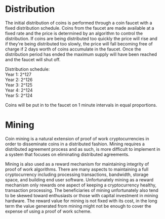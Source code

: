 # Distribution
The initial distribution of coins is performed through a coin faucet with a fixed distribution schedule.  Coins from the faucet are made available at a fixed rate and the price is determined by an algorithm to control the distribution.  If coins are being distributed too quickly the price will rise and if they're being distributed too slowly, the price will fall becoming free of charge if 2 days worth of coins accumulate in the faucet.  Once the distribution period has ended the maximum supply will have been reached and the faucet will shut off.  

Distribution schedule:  
Year 1: 2^127  
Year 2: 2^126  
Year 3: 2^125  
Year 4: 2^124  
Year 5: 2^124  

Coins will be put in to the faucet on 1 minute intervals in equal proportions.

# Mining

Coin mining is a natural extension of proof of work cryptocurrencies in order to disseminate coins in a distributed fashion.  Mining requires a distributed agreement process and as such, is more difficult to implement in a system that focuses on eliminating distributed agreements.

Mining is also used as a reward mechanism for maintaining integrity of proof of work algorithms.  There are many aspects to maintaining a full cryptocurrency including processing transactions, bandwidth, storage space, and building end user software.  Unfortunately mining as a reward mechanism only rewards one aspect of keeping a cryptocurrency healthy, transaction processing. The beneficiaries of mining unfortunately also tend to be skewed toward enthusiasts or those with capital investment in mining hardware.  The reward value for mining is not fixed with its cost, in the long term the value generated from mining might not be enough to cover the expense of using a proof of work scheme.  